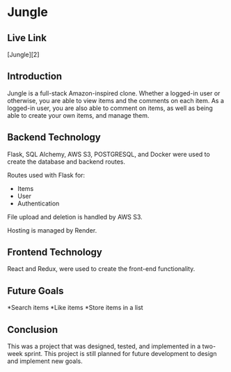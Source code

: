 # Jungle
[1]:https://jungle-utqf.onrender.com/

## Live Link
[Jungle][2]

## Introduction

Jungle is a full-stack Amazon-inspired clone. Whether a logged-in user or otherwise, you are able to view items and the comments on each item. As a logged-in user, you are also able to comment on items, as well as being able to create your own items, and manage them. 

## Backend Technology

Flask, SQL Alchemy, AWS S3, POSTGRESQL, and Docker were used to create the database and backend routes.

Routes used with Flask for:
 * Items
 * User
 * Authentication

File upload and deletion is handled by AWS S3.

Hosting is managed by Render.

## Frontend Technology

React and Redux, were used to create the front-end functionality.

## Future Goals

*Search items
*Like items
*Store items in a list

## Conclusion

This was a project that was designed, tested, and implemented in a two-week sprint. This project is still planned for future development to design and implement new goals.
